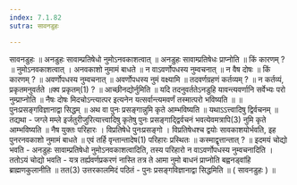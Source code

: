 ```yaml
---
index: 7.1.82
sutra: सावनडुहः

---
```

 सावनडुहः ॥ अनडुहः सावाम्प्रतिषेधो नुमोऽनवकाशत्वात् ॥ अनडुहः सावाम्प्रतिषेधः प्राप्नोति ॥ किं कारणम् ? ॥ नुमोऽनवकाशत्वात् । अनवकाशो नुमामं बाधते ॥ न वाऽवर्णोपधस्य नुम्वचनात् ॥ न वैष दोषः ॥ किं कारणम् ? ॥ अवर्णोपधस्य नुम्वचनात् ॥ अवर्णोपधस्य नुमं वक्ष्यामि ॥ तदवर्णग्रहणं कर्तव्यम् ? ॥ न कर्तव्यं, प्रकृतमनुवर्तते ॥क्व प्रकृतम्(1) ? ॥ आच्छीनद्योर्नुमिति ॥ यदि तदनुवर्ततेऽनडुहि यावन्त्यवर्णानि सर्वेभ्यः परो नुम्प्राप्नोति ॥ नैषः दोषः मिदचोऽन्त्यात्पर इत्यनेन यत्सर्वान्त्यमवर्णं तस्मात्परो भविष्यति ॥ ॥ पुनःप्रसङ्गविज्ञानाद्वा सिद्धम् ॥ अथ वा पुनः प्रसङ्गान्नुमि कृते आम्भविष्यति ॥ यथाऽऽत्त्वादिषु द्विर्वचनम् ॥ तद्यथा - जग्ले मम्ले इर्जतुरीजुरित्यात्त्वादिषु कृतेषु पुनः प्रसङ्गादि्द्वर्वचनं भवत्येवमत्रापि(3) नुमि कृते आम्भविष्यति ॥ नैष युक्तः परिहारः । विप्रतिषेधे पुनःप्रसङ्गो । विप्रतिषेधश्च द्वयोः सावकाशयोर्भवति, इह पुनरनवकाशो नुमामं बाधते ॥ एवं तर्हि वृन्तान्तादेष(1) परिहारः प्रस्थितः ॥ कस्माद्वृत्तान्तात् ? ॥ इदमयं चोद्यो भवति - अनडुहः सावाम्प्रतिषेधो नुमोऽनवकाशत्वादिति, तस्य परिहारो न वाऽवर्णोपधस्य नुम्वचनादिति । ततोऽयं चोद्यो भवति - यत्र तर्ह्यवर्णप्रकरणं नास्ति तत्र ते आमा नुमो बाधनं प्राप्नोति बह्वनड्वांहि ब्राह्मणकुलानीति ॥ तत(3) उत्तरकालमिदं पठितं - पुनः प्रसङ्गविज्ञानाद्वा सिद्धमिति ॥ ( सावनडुहः ) ॥ 